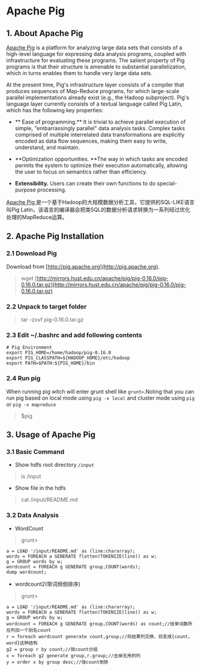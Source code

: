 # Apache Pig

## 1. About Apache Pig

[Apache Pig](http://pig.apache.org/) is a platform for analyzing large data sets that consists of a high-level language for expressing data analysis programs, coupled with infrastructure for evaluating these programs. The salient property of Pig programs is that their structure is amenable to substantial parallelization, which in turns enables them to handle very large data sets.

At the present time, Pig's infrastructure layer consists of a compiler that produces sequences of Map-Reduce programs, for which large-scale parallel implementations already exist \(e.g., the Hadoop subproject\). Pig's language layer currently consists of a textual language called Pig Latin, which has the following key properties:

* ** Ease of programming.** It is trivial to achieve parallel execution of simple, "embarrassingly parallel" data analysis tasks. Complex tasks comprised of multiple interrelated data transformations are explicitly encoded as data flow sequences, making them easy to write, understand, and maintain.

* **Optimization opportunities. **The way in which tasks are encoded permits the system to optimize their execution automatically, allowing the user to focus on semantics rather than efficiency.

* **Extensibility.** Users can create their own functions to do special-purpose processing.

[Apache Pig ](http://blog.fens.me/hadoop-family-roadmap/)是一个基于Hadoop的大规模数据分析工具，它提供的SQL-LIKE语言叫Pig Latin，该语言的编译器会把类SQL的数据分析请求转换为一系列经过优化处理的MapReduce运算。

## 2. Apache Pig Installation

### 2.1 Download Pig

Download from [http://pig.apache.org](http://pig.apache.org).

> wget [http://mirrors.hust.edu.cn/apache/pig/pig-0.16.0/pig-0.16.0.tar.gz](http://mirrors.hust.edu.cn/apache/pig/pig-0.16.0/pig-0.16.0.tar.gz)

### 2.2 Unpack to target folder

> tar -zxvf pig-0.16.0.tar.gz

### 2.3 Edit ~/.bashrc and add following contents

```
# Pig Environment
export PIG_HOME=/home/hadoop/pig-0.16.0
export PIG_CLASSPATH=${HADOOP_HOME}/etc/hadoop
export PATH=$PATH:${PIG_HOME}/bin
```

### 2.4 Run pig

When running pig witch will enter grunt shell like `grunt>`.Noting that you can run pig based on local mode using `pig -x local` and cluster mode using `pig` or `pig -x mapreduce`

> $pig

## 3. Usage of Apache Pig

### 3.1 Basic Command

* Show hdfs root directory `/input`

> ls /input

* Show file in the hdfs

> cat /input/README.md

### 3.2 Data Analysis

* WordCount

> grunt&gt;

```
a = LOAD '/input/README.md' as (line:chararray);
words = FOREACH a GENERATE flatten(TOKENIZE(line)) as w;
g = GROUP words by w;
wordcount = FOREACH g GENERATE group,COUNT(words);
dump wordcount;
```

* wordcount2\(带词频倒排序\)

> grunt&gt;

```
a = LOAD '/input/README.md' as (line:chararray);
words = FOREACH a GENERATE flatten(TOKENIZE(line)) as w;
g = GROUP words by w;
wordcount = FOREACH g GENERATE group,COUNT(words) as count;//给单词数所在列加一个别名count
r = foreach wordcount generate count,group;//将结果列交换，将变成{count，word}这种结构
g2 = group r by count;//按count分组
x = foreach g2 generate group,r.group;//去掉无用的列
y = order x by group desc;//按count倒排
```



